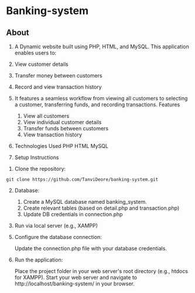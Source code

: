 # Banking-system

## About

1) A Dynamic website built using PHP, HTML, and MySQL. This application enables users to:
  1) View customer details
  2) Transfer money between customers
  3) Record and view transaction history

2) It features a seamless workflow from viewing all customers to selecting a customer, transferring funds, and recording transactions.
Features
    1) View all customers
    2) View individual customer details
    3) Transfer funds between customers
    4) View transaction history

3) Technologies Used
    PHP
    HTML
    MySQL

4) Setup Instructions

  1. Clone the repository:
  
    git clone https://github.com/TanviDeore/banking-system.git

   2. Database:
        1) Create a MySQL database named banking_system.
        2) Create relevant tables (based on detail.php and transaction.php)
        3) Update DB credentials in connection.php
    
   3. Run via local server (e.g., XAMPP)

5) Configure the database connection:

    Update the connection.php file with your database credentials.

6) Run the application:

    Place the project folder in your web server's root directory (e.g., htdocs for XAMPP).
    Start your web server and navigate to http://localhost/banking-system/ in your browser.
